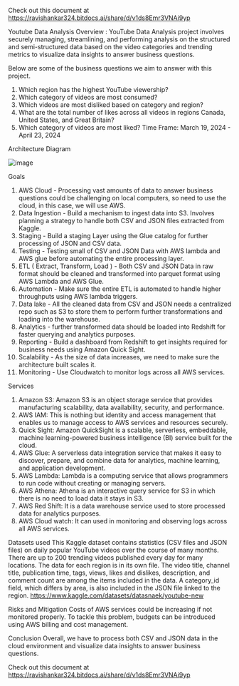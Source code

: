 
Check out this document at https://ravishankar324.bitdocs.ai/share/d/v1ds8Emr3VNAi9yp


Youtube Data Analysis
Overview : YouTube Data Analysis project involves securely managing, streamlining, and performing analysis on the structured and semi-structured data based on the video categories and trending metrics to visualize data insights to answer business questions.


Below are some of the business questions we aim to answer with this project. 
1. Which region has the highest YouTube viewership? 
2. Which category of videos are most consumed? 
3. Which videos are most disliked based on category and region? 
4. What are the total number of likes across all videos in regions Canada, United States, and Great Britain? 
5. Which category of videos are most liked? 
Time Frame: March 19, 2024 - April 23, 2024




Architecture Diagram

![image](https://github.com/ravishankar324/Youtube_Data_Analysis/assets/131810013/c1a47986-6cbc-4c5b-a287-10a3c3cb0fbe)




Goals
1. AWS Cloud - Processing vast amounts of data to answer business questions could be challenging on local computers, so need to use the cloud, in this case, we will use AWS.
2. Data Ingestion - Build a mechanism to ingest data into S3. Involves planning a strategy to handle both CSV and JSON files extracted from Kaggle.
3. Staging - Build a staging Layer using the Glue catalog for further processing of JSON and CSV data.
4. Testing - Testing small of CSV and JSON Data with AWS lambda and AWS glue before automating the entire processing layer. 
5. ETL ( Extract, Transform, Load ) - Both CSV and JSON Data in raw format should be cleaned and transformed into parquet format using AWS Lambda and AWS Glue.
6. Automation - Make sure the entire ETL is automated to handle higher throughputs using AWS lambda triggers.
7. Data lake - All the cleaned data from CSV and JSON needs a centralized repo such as S3 to store them to perform further transformations and loading into the warehouse.
8. Analytics - further transformed data should be loaded into Redshift for faster querying and analytics purposes.
9. Reporting - Build a dashboard from Redshift to get insights required for business needs using Amazon Quick Sight.
10. Scalability - As the size of data increases, we need to make sure the architecture built scales it.
11. Monitoring - Use Cloudwatch to monitor logs across all AWS services.


Services
1.	Amazon S3: Amazon S3 is an object storage service that provides manufacturing scalability, data availability, security, and performance.
2.	AWS IAM: This is nothing but identity and access management that enables us to manage access to AWS services and resources securely.
3.	Quick Sight: Amazon QuickSight is a scalable, serverless, embeddable, machine learning-powered business intelligence (BI) service built for the cloud.
4.	AWS Glue: A serverless data integration service that makes it easy to discover, prepare, and combine data for analytics, machine learning, and application development.
5.	AWS Lambda: Lambda is a computing service that allows programmers to run code without creating or managing servers.
6.	AWS Athena: Athena is an interactive query service for S3 in which there is no need to load data it stays in S3.
7.	AWS Red Shift: It is a data warehouse service used to store processed data for analytics purposes.
8.	AWS Cloud watch: It can used in monitoring and observing logs across all AWS services.


Datasets used
This Kaggle dataset contains statistics (CSV files and JSON files) on daily popular YouTube videos over the course of many months. There are up to 200 trending videos published every day for many locations. The data for each region is in its own file. The video title, channel title, publication time, tags, views, likes and dislikes, description, and comment count are among the items included in the data. A category_id field, which differs by area, is also included in the JSON file linked to the region.
https://www.kaggle.com/datasets/datasnaek/youtube-new


Risks and Mitigation
Costs of AWS services could be increasing if not monitored properly. To tackle this problem, budgets can be introduced using AWS billing and cost management. 


Conclusion
Overall, we have to process both CSV and JSON data in the cloud environment and visualize data insights to answer business questions.

Check out this document at https://ravishankar324.bitdocs.ai/share/d/v1ds8Emr3VNAi9yp
